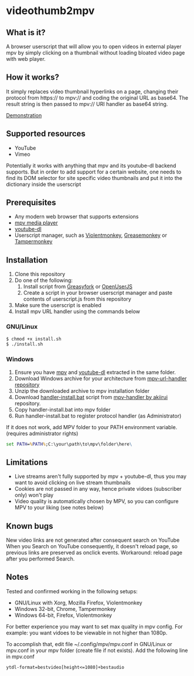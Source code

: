 # videothumb2mpv

## What is it?
A browser userscript that will allow you to open videos in external player mpv by simply clicking on a thumbnail without loading bloated video page with web player.

## How it works?
It simply replaces video thumbnail hyperlinks on a page, changing their protocol from https:// to mpv:// and coding the original URL as base64. The result string is then passed to mpv:// URI handler as base64 string. 

[Demonstration](https://imgur.com/kUrRmaJ)

## Supported resources

* YouTube
* Vimeo

Potentially it works with anything that mpv and its youtube-dl backend supports. But in order to add support for a certain website, one needs to find its DOM selector for site specific video thumbnails and put it into the dictionary inside the userscript

## Prerequisites
* Any modern web browser that supports extensions 
* [mpv media player](https://mpv.io/)
* [youtube-dl](https://youtube-dl.org/)
* Userscript manager, such as [Violentmonkey](https://violentmonkey.github.io/), [Greasemonkey](https://www.greasespot.net/) or [Tampermonkey](https://www.tampermonkey.net/)

## Installation

1. Clone this repository
1. Do one of the following:
    1. Install script from [Greasyfork](https://greasyfork.org/en/scripts/427882-click-on-video-thumbnail-to-play-in-mpv) or [OpenUserJS](https://openuserjs.org/scripts/nsinister/Click_on_video_thumbnail_to_play_in_MPV)
    1. Create a script in your browser userscript manager and paste contents of userscript.js from this repository
1. Make sure the userscript is enabled
1. Install mpv URL handler using the commands below

### GNU/Linux

```sh
$ chmod +x install.sh
$ ./install.sh
```
### Windows
1. Ensure you have [mpv](https://sourceforge.net/projects/mpv-player-windows/files/) and [youtube-dl](http://ytdl-org.github.io/youtube-dl/download.html) extracted in the same folder.
1. Download Windows archive for your architecture from [mpv-url-handler repository](https://github.com/nsinister/mpv-url-handler/releases)
1. Unzip the downloaded archive to mpv installation folder
1. Download [handler-install.bat](https://github.com/akiirui/mpv-handler/blob/main/share/windows/handler-install.bat) script from [mpv-handler by  akiirui](https://github.com/akiirui/mpv-handler) repository.
1. Copy handler-install.bat into mpv folder
1. Run handler-install.bat to register protocol handler (as Administrator)

If it does not work, add MPV folder to your PATH environment variable. (requires administrator rights)

```cmd
set PATH=%PATH%;C:\your\path\to\mpv\folder\here\
```

## Limitations
* Live streams aren't fully supported by mpv + youtube-dl, thus you may want to avoid clicking on live stream thumbnails
* Cookies are not passed in any way, hence private vidoes (subscriber only) won't play
* Video quality is automatically chosen by MPV, so you can configure MPV to your liking (see notes below)

## Known bugs
New video links are not generated after consequent search on YouTube
When you Search on YouTube consequently, it doesn't reload page, so previous links are preserved as onclick events. Workaround: reload page after you performed Search.

## Notes
Tested and confirmed working in the following setups:
* GNU/Linux with Xorg, Mozilla Firefox, Violentmonkey
* Windows 32-bit, Chrome, Tampermonkey
* Windows 64-bit, Firefox, Violentmonkey

For better experience you may want to set max quality in mpv config. For example: you want vidoes to be viewable in not higher than 1080p.

To accomplish that, edit file ~/.config/mpv/mpv.conf in GNU/Linux or mpv.conf in your mpv folder (create file if not exists). 
Add the following line in mpv.conf
```
ytdl-format=bestvideo[height<=1080]+bestaudio
```
